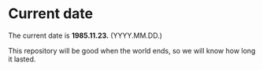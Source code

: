 # Current date

The current date is **1985.11.23.** (YYYY.MM.DD.)

This repository will be good when the world ends, so we will know how long it lasted.